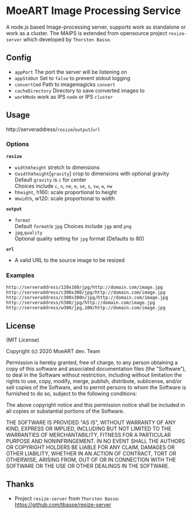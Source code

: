 # MoeART Image Processing Service

A node.js based Image-processing server, supports work as standalone or work as a cluster. The MAIPS is extended from opensource project `resize-server` which developed by `Thorsten Basse`.

## Config

-  `appPort` The port the server will be listening on
-  `appStdOut` Set to `false` to prevent stdout logging
-  `convertCmd` Path to imagemagicks `convert`
-  `cacheDirectory` Directory to save converted images to
-  `workMode` work as IPS `node` or IPS `cluster`

## Usage

http://serveraddress/`resize`/`output`/`url`

### Options

**`resize`**

- `width`x`height` stretch to dimensions
- c`width`x`height`[`gravity`] crop to dimensions with optional gravity  
  Default `gravity` is `c` for center  
  Choices include `c`, `n`, `ne`, `e`, `se`, `s`, `sw`, `w`, `nw`
- h`height`, h160: scale proportional to height
- w`width`, w120: scale proportional to width

**`output`**

- `format`  
  Default `format`is `jpg`
  Choices include `jgp` and `png`
- `jpg`,`quality`  
  Optional quality setting for `jpg` format (Defaults to 80)

**`url`**

- A valid URL to the source image to be resized

### Examples

`http://serveraddress/120x160/jpg/http://domain.com/image.jpg`  
`http://serveraddress/c300x300/jpg/http://domain.com/image.jpg`  
`http://serveraddress/c300x300n/jpg/http://domain.com/image.jpg`  
`http://serveraddress/h300/jpg/http://domain.com/image.jpg`  
`http://serveraddress/w300/jpg,100/http://domain.com/image.jpg`


## License

(MIT License)

Copyright (c) 2020 MoeART dev. Team

Permission is hereby granted, free of charge, to any person obtaining a copy of this software and associated documentation files (the "Software"), to deal in the Software without restriction, including without limitation the rights to use, copy, modify, merge, publish, distribute, sublicense, and/or sell copies of the Software, and to permit persons to whom the Software is furnished to do so, subject to the following conditions:

The above copyright notice and this permission notice shall be included in all copies or substantial portions of the Software.

THE SOFTWARE IS PROVIDED "AS IS", WITHOUT WARRANTY OF ANY KIND, EXPRESS OR IMPLIED, INCLUDING BUT NOT LIMITED TO THE WARRANTIES OF MERCHANTABILITY, FITNESS FOR A PARTICULAR PURPOSE AND NONINFRINGEMENT. IN NO EVENT SHALL THE AUTHORS OR COPYRIGHT HOLDERS BE LIABLE FOR ANY CLAIM, DAMAGES OR OTHER LIABILITY, WHETHER IN AN ACTION OF CONTRACT, TORT OR OTHERWISE, ARISING FROM, OUT OF OR IN CONNECTION WITH THE SOFTWARE OR THE USE OR OTHER DEALINGS IN THE SOFTWARE.

## Thanks
-  Project `resize-server` from `Thorsten Basse`: https://github.com/tbasse/resize-server